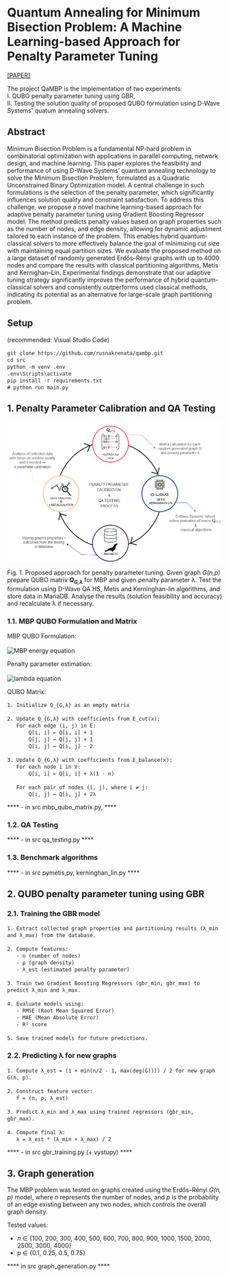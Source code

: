 # Quantum Annealing for Minimum Bisection Problem: A Machine Learning-based Approach for Penalty Parameter Tuning
[[PAPER]]() 

The project QaMBP is the implementation of two experiments: <br>
I. QUBO penalty parameter tuning using GBR, <br>
II. Testing the solution quality of proposed QUBO formulation using D-Wave Systems' quatum annealing solvers.

## Abstract
Minimum Bisection Problem is a fundamental NP-hard problem in combinatorial optimization with applications in parallel computing, network design, and machine learning. This paper explores the feasibility and performance of using D-Wave Systems’ quantum annealing technology to solve the Minimum Bisection Problem, formulated as a Quadratic Unconstrained Binary Optimization model. A central challenge in such formulations is the selection of the penalty parameter, which significantly influences solution quality and constraint satisfaction.
To address this challenge, we propose a novel machine learning-based approach for adaptive penalty parameter tuning using Gradient Boosting Regressor model. The method predicts penalty values based on graph properties such as the number of nodes, and edge density, allowing for dynamic adjustment tailored to each instance of the problem. This enables hybrid quantum-classical solvers to more effectively balance the goal of minimizing cut size with maintaining equal partition sizes.
We evaluate the proposed method on a large dataset of randomly generated Erdős–Rényi graphs with up to 4000 nodes and compare the results with classical partitioning algorithms, Metis and Kernighan–Lin. Experimental findings demonstrate that our adaptive tuning strategy significantly improves the performance of hybrid quantum-classical solvers and consistently outperforms used classical methods, indicating its potential as an alternative for large-scale graph partitioning problem.

## Setup
(recommended: Visual Studio Code)
```
git clone https://github.com/rusnakrenata/qambp.git
cd src
python -m venv .env
.env\Scripts\activate
pip install -r requirements.txt
# python run main.py
```


## 1. Penalty Parameter Calibration and QA Testing

<img src="qambp_images/process_diagram.png"/><br>

Fig. 1. Proposed approach for penalty parameter tuning. Given graph *G(n,p)* prepare QUBO matrix <em><b>Q<sub>G,λ</sub></b></em> for MBP and given penalty parameter λ. Test the formulation using D-Wave QA HS, Metis and Kerninghan-lin algorithms, and store data in MariaDB. Analyse the results (solution feasibility and accuracy) and recalculate λ if necessary.

### 1.1. MBP QUBO Formulation and Matrix 

MBP QUBO Formulation: <br>
<br>
![MBP energy equation](https://latex.codecogs.com/png.image?\dpi{110}E_{\text{MBP}}(\mathbf{x})%20=%20\sum_{(i,j)%20\in%20E}%20(x_i%20+%20x_j%20-%202x_ix_j)%20+%20\lambda%20\left(%20\sum_{i%20\in%20V}%20x_i%20-%20\frac{n}{2}%20\right)^2)

Penalty parameter estimation: <br>
<br>
![lambda equation](https://latex.codecogs.com/png.image?\dpi{110}\lambda%20=%20\frac{1%20+%20\min(\max(\deg(G)),%20\frac{n}{2}%20-%201)}{2})

QUBO Matrix:
```
1. Initialize Q_{G,λ} as an empty matrix

2. Update Q_{G,λ} with coefficients from E_cut(x):
   For each edge (i, j) in E:
       Q[i, i] ← Q[i, i] + 1
       Q[j, j] ← Q[j, j] + 1
       Q[i, j] ← Q[i, j] - 2

3. Update Q_{G,λ} with coefficients from E_balance(x):
   For each node i in V:
       Q[i, i] ← Q[i, i] + λ(1 - n)

   For each pair of nodes (i, j), where i ≠ j:
       Q[i, j] ← Q[i, j] + 2λ

```

**** - in src mbp_qubo_matrix.py, ****

### 1.2. QA Testing
**** - in src qa_testing.py ****

### 1.3. Benchmark algorithms
**** - in src pymetis,py, kerninghan_lin.py ****


## 2. QUBO penalty parameter tuning using GBR

### 2.1. Training the GBR model
```
1. Extract collected graph properties and partitioning results (λ_min and λ_max) from the database.

2. Compute features: 
   - n (number of nodes)
   - ρ (graph density)
   - λ_est (estimated penalty parameter)

3. Train two Gradient Boosting Regressors (gbr_min, gbr_max) to predict λ_min and λ_max.

4. Evaluate models using:
   - RMSE (Root Mean Squared Error)
   - MAE (Mean Absolute Error)
   - R² score

5. Save trained models for future predictions.
```

### 2.2. Predicting λ for new graphs
```
1. Compute λ_est = (1 + min(n/2 - 1, max(deg(G)))) / 2 for new graph G(n, p).

2. Construct feature vector:
   f = (n, ρ, λ_est)

3. Predict λ_min and λ_max using trained regressors (gbr_min, gbr_max).

4. Compute final λ:
   λ = λ_est * (λ_min + λ_max) / 2
```

**** - in src gbr_training.py (+ vystupy) ****

## 3. Graph generation
The MBP problem was tested on graphs created using the Erdős–Rényi *G(n, p)* model, where *n* represents the number of nodes, and *p* is the probability of an edge existing between any two nodes, which controls the overall graph density.

Tested values:
- *n* ∈ {100, 200, 300, 400, 500, 600, 700, 800, 900, 1000, 1500, 2000, 2500, 3000, 4000}
- *p* ∈ {0.1, 0.25, 0.5, 0.75}

**** in src graph_generation.py ****






